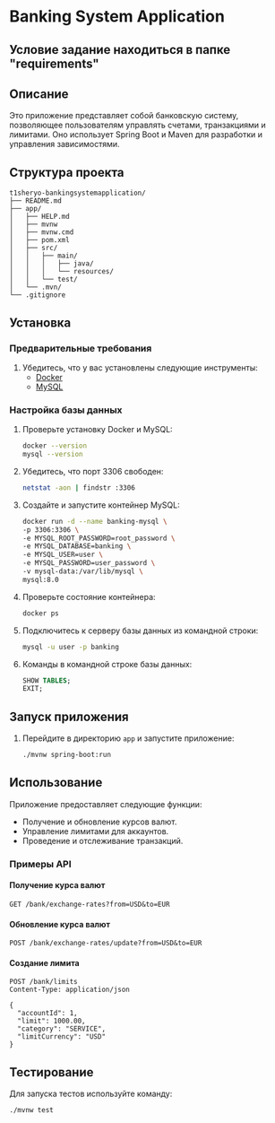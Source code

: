 # Banking System Application

## Условие задание находиться в папке "requirements"

## Описание

Это приложение представляет собой банковскую систему, позволяющее пользователям управлять счетами, транзакциями и лимитами. Оно использует Spring Boot и Maven для разработки и управления зависимостями.

## Структура проекта

```
t1sheryo-bankingsystemapplication/
├── README.md
├── app/
│   ├── HELP.md
│   ├── mvnw
│   ├── mvnw.cmd
│   ├── pom.xml
│   ├── src/
│   │   ├── main/
│   │   │   ├── java/
│   │   │   └── resources/
│   │   └── test/
│   └── .mvn/
└── .gitignore
```

## Установка

### Предварительные требования

1. Убедитесь, что у вас установлены следующие инструменты:
   - [Docker](https://www.docker.com/get-started)
   - [MySQL](https://www.mysql.com/)

### Настройка базы данных

1. Проверьте установку Docker и MySQL:
   ```bash
   docker --version
   mysql --version
   ```

2. Убедитесь, что порт 3306 свободен:
   ```bash
   netstat -aon | findstr :3306
   ```

3. Создайте и запустите контейнер MySQL:
   ```bash
   docker run -d --name banking-mysql \
   -p 3306:3306 \
   -e MYSQL_ROOT_PASSWORD=root_password \
   -e MYSQL_DATABASE=banking \
   -e MYSQL_USER=user \
   -e MYSQL_PASSWORD=user_password \
   -v mysql-data:/var/lib/mysql \
   mysql:8.0
   ```

4. Проверьте состояние контейнера:
   ```bash
   docker ps
   ```

5. Подключитесь к серверу базы данных из командной строки:
   ```bash
   mysql -u user -p banking
   ```

6. Команды в командной строке базы данных:
   ```sql
   SHOW TABLES;
   EXIT;
   ```

## Запуск приложения

1. Перейдите в директорию `app` и запустите приложение:
   ```bash
   ./mvnw spring-boot:run
   ```

## Использование

Приложение предоставляет следующие функции:

- Получение и обновление курсов валют.
- Управление лимитами для аккаунтов.
- Проведение и отслеживание транзакций.

### Примеры API

#### Получение курса валют

```http
GET /bank/exchange-rates?from=USD&to=EUR
```

#### Обновление курса валют

```http
POST /bank/exchange-rates/update?from=USD&to=EUR
```

#### Создание лимита

```http
POST /bank/limits
Content-Type: application/json

{
  "accountId": 1,
  "limit": 1000.00,
  "category": "SERVICE",
  "limitCurrency": "USD"
}
```

## Тестирование

Для запуска тестов используйте команду:

```bash
./mvnw test
```


